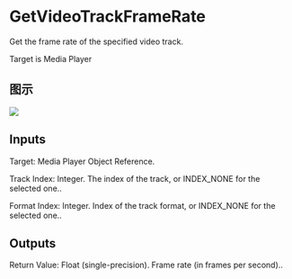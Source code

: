 # GetVideoTrackFrameRate

Get the frame rate of the specified video track.

Target is Media Player

## 图示

![]($-20221218-20010015.png)

## Inputs

Target: Media Player Object Reference.

Track Index: Integer. The index of the track, or INDEX_NONE for the selected one..

Format Index: Integer. Index of the track format, or INDEX_NONE for the selected one..  

## Outputs

Return Value: Float (single-precision). Frame rate (in frames per second)..

